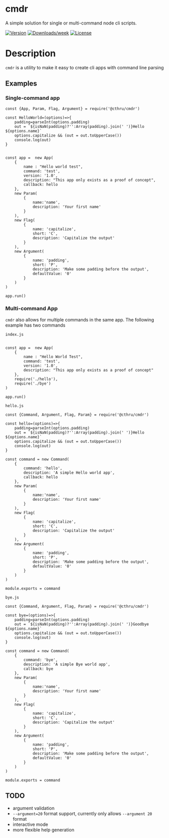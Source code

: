 cmdr
=====

A simple solution for single or multi-command node cli scripts.

[![Version](https://img.shields.io/npm/v/@cthru/cmdr.svg)](https://npmjs.org/package/@cthru/cmdr)
[![Downloads/week](https://img.shields.io/npm/dw/@cthru/cmdr.svg)](https://npmjs.org/package/@cthru/cmdr)
[![License](https://img.shields.io/npm/l/@cthru/cmdr.svg)](https://github.com/nemesarial/cmdr/blob/master/package.json)

# Description
`cmdr` is a utility to make it easy to create cli apps with command line parsing

## Examples

### Single-command app
```{javasript}
const {App, Param, Flag, Argument} = require('@cthru/cmdr')

const HelloWorld=(options)=>{
	padding=parseInt(options.padding)
	out = `${isNaN(padding)?'':Array(padding).join(' ')}Hello ${options.name}`
	options.capitalize && (out = out.toUpperCase())
	console.log(out)
}


const app =  new App(
	{
		name : "Hello world test",
		command: 'test',
		version: '1.0',
		description: "This app only exists as a proof of concept",
		callback: hello
	},
	new Param(
		{
			name:'name',
			description: 'Your first name'
		}
	),
	new Flag(
		{
			name: 'capitalize',
			short: 'C',
			description: 'Capitalize the output'
		}
	),
	new Argument(
		{
			name: 'padding',
			short: 'P',
			description: 'Make some padding before the output',
			defaultValue: '0'
		}
	)
)

app.run()
```

### Multi-command App
`cmdr` also allows for multiple commands in the same app. The following example
has two commands

`index.js` 
```const {App} = require('@cthru/cmdr')

const app =  new App(
	{
		name : "Hello World Test",
		command: 'test',
		version: '1.0',
		description: "This app only exists as a proof of concept"
	},
	require('./hello'),
	require('./bye')
)

app.run()
```

`hello.js`
```
const {Command, Argument, Flag, Param} = require('@cthru/cmdr')

const hello=(options)=>{
	padding=parseInt(options.padding)
	out = `${isNaN(padding)?'':Array(padding).join(' ')}Hello ${options.name}`
	options.capitalize && (out = out.toUpperCase())
	console.log(out)
}

const command = new Command(
	{
		command: 'hello',
		description: 'A simple Hello world app',
		callback: hello
	},
	new Param(
		{
			name:'name',
			description: 'Your first name'
		}
	),
	new Flag(
		{
			name: 'capitalize',
			short: 'C',
			description: 'Capitalize the output'
		}
	),
	new Argument(
		{
			name: 'padding',
			short: 'P',
			description: 'Make some padding before the output',
			defaultValue: '0'
		}
	)
)

module.exports = command

```

`bye.js`
```
const {Command, Argument, Flag, Param} = require('@cthru/cmdr')

const bye=(options)=>{
	padding=parseInt(options.padding)
	out = `${isNaN(padding)?'':Array(padding).join(' ')}Goodbye ${options.name}`
	options.capitalize && (out = out.toUpperCase())
	console.log(out)
}

const command = new Command(
	{
		command: 'bye',
		description: 'A simple Bye world app',
		callback: bye
	},
	new Param(
		{
			name:'name',
			description: 'Your first name'
		}
	),
	new Flag(
		{
			name: 'capitalize',
			short: 'C',
			description: 'Capitalize the output'
		}
	),
	new Argument(
		{
			name: 'padding',
			short: 'P',
			description: 'Make some padding before the output',
			defaultValue: '0'
		}
	)
)

module.exports = command
```

## TODO
 - argument validation
 - `--argument=20` format support, currently only allows `--argument 20` format
 - interactive mode
 - more flexible help generation
